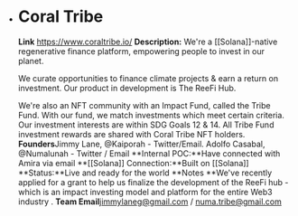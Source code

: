 - # Coral Tribe
  **Link** https://www.coraltribe.io/
  **Description:** We're a [[Solana]]-native regenerative finance platform, empowering people to invest in our planet. 
  
  We curate opportunities to finance climate projects & earn a return on investment. Our product in development is The ReeFi Hub. 
  
  We're also an NFT community with an Impact Fund, called the Tribe Fund. With our fund, we match investments which meet certain criteria. Our investment interests are within SDG Goals 12 & 14. All Tribe Fund investment rewards are shared with Coral Tribe NFT holders.
  **Founders**Jimmy Lane, @Kaiporah - Twitter/Email. Adolfo Casabal, @Numalunah - Twitter / Email 
  **Internal POC:**Have connected with Amira via email
  **[[Solana]] Connection:**Built on [[Solana]]
  **Status:**Live and ready for the world
  **Notes **We've recently applied for a grant to help us finalize the development of the ReeFi hub - which is an impact investing model and platform for the entire Web3 industry .
  **Team Email**jimmylaneg@gmail.com / numa.tribe@gmail.com